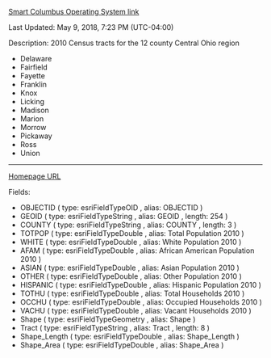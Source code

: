 [Smart Columbus Operating System link](https://ckan.smartcolumbusos.com/dataset/census-tracts-20101/resource/ec612b30-5d45-4c80-994a-6e172267f802)

Last Updated: May 9, 2018, 7:23 PM (UTC-04:00)

Description: 2010 Census tracts for the 12 county Central Ohio region
- Delaware
- Fairfield
- Fayette
- Franklin
- Knox
- Licking
- Madison
- Marion
- Morrow
- Pickaway
- Ross
- Union
---
[Homepage URL](http://public-morpc.opendata.arcgis.com/datasets/695d39cd98a148b7911a66e290bbcacf_0)

Fields:
- OBJECTID ( type: esriFieldTypeOID , alias: OBJECTID )
- GEOID ( type: esriFieldTypeString , alias: GEOID , length: 254 )
- COUNTY ( type: esriFieldTypeString , alias: COUNTY , length: 3 )
- TOTPOP ( type: esriFieldTypeDouble , alias: Total Population 2010 )
- WHITE ( type: esriFieldTypeDouble , alias: White Population 2010 )
- AFAM ( type: esriFieldTypeDouble , alias: African American Population 2010 )
- ASIAN ( type: esriFieldTypeDouble , alias: Asian Population 2010 )
- OTHER ( type: esriFieldTypeDouble , alias: Other Population 2010 )
- HISPANIC ( type: esriFieldTypeDouble , alias: Hispanic Population 2010 )
- TOTHU ( type: esriFieldTypeDouble , alias: Total Households 2010 )
- OCCHU ( type: esriFieldTypeDouble , alias: Occupied Households 2010 )
- VACHU ( type: esriFieldTypeDouble , alias: Vacant Households 2010 )
- Shape ( type: esriFieldTypeGeometry , alias: Shape )
- Tract ( type: esriFieldTypeString , alias: Tract , length: 8 )
- Shape_Length ( type: esriFieldTypeDouble , alias: Shape_Length )
- Shape_Area ( type: esriFieldTypeDouble , alias: Shape_Area )
